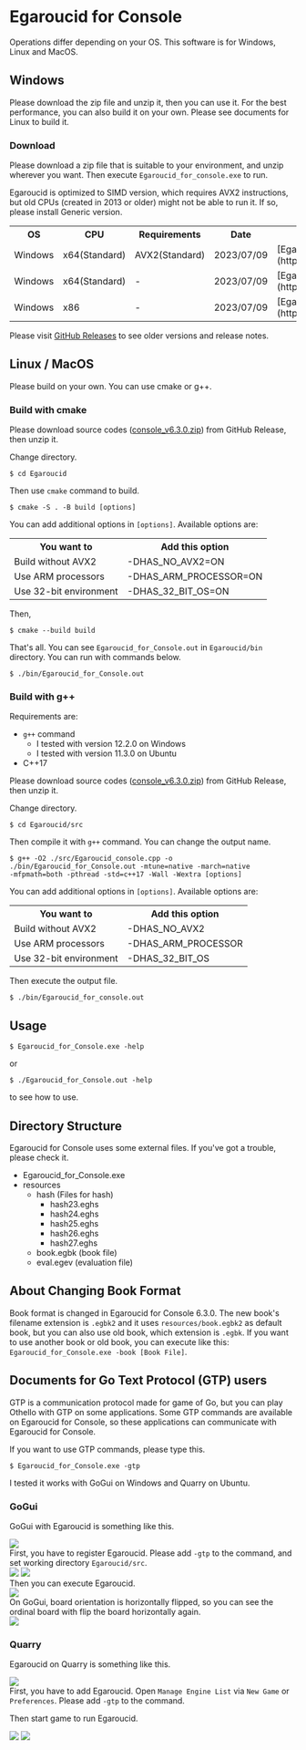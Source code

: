 # Egaroucid for Console

Operations differ depending on your OS. This software is for Windows, Linux and MacOS.



## Windows

Please download the zip file and unzip it, then you can use it. For the best performance, you can also build it on your own. Please see documents for Linux to build it.

### Download

Please download a zip file that is suitable to your environment, and unzip wherever you want. Then execute <code>Egaroucid_for_console.exe</code> to run.



Egaroucid is optimized to SIMD version, which requires AVX2  instructions, but old CPUs (created in 2013 or older) might not be able  to run it. If so, please install Generic version.



<table>
    <tr>
        <th>OS</th>
        <th>CPU</th>
        <th>Requirements</th>
        <th>Date</th>
        <th>Download</th>
    </tr>
    <tr>
        <td>Windows</td>
        <td>x64(Standard)</td>
        <td>AVX2(Standard)</td>
        <td>2023/07/09</td>
        <td>[Egaroucid for Console 6.3.0 Windows x64 SIMD](https://github.com/Nyanyan/Egaroucid/releases/download/console_v6.3.0/Egaroucid_for_Console_6_3_0_Windows_x64_SIMD.zip)</td>
    </tr>
    <tr>
        <td>Windows</td>
        <td>x64(Standard)</td>
        <td>-</td>
        <td>2023/07/09</td>
        <td>[Egaroucid for Console 6.3.0 Windows x64 Generic](https://github.com/Nyanyan/Egaroucid/releases/download/console_v6.3.0/Egaroucid_for_Console_6_3_0_Windows_x64_Generic.zip)</td>
    </tr>
    <tr>
        <td>Windows</td>
        <td>x86</td>
        <td>-</td>
        <td>2023/07/09</td>
        <td>[Egaroucid for Console 6.3.0 Windows x86 Generic](https://github.com/Nyanyan/Egaroucid/releases/download/console_v6.3.0/Egaroucid_for_Console_6_3_0_Windows_x86_Generic.zip)</td>
    </tr>
</table>





Please visit [GitHub Releases](https://github.com/Nyanyan/Egaroucid/releases) to see older versions and release notes.



## Linux / MacOS

Please build on your own. You can use cmake or g++.

### Build with cmake

Please download source codes ([console_v6.3.0.zip](https://github.com/Nyanyan/Egaroucid/archive/refs/tags/console_v6.3.0.zip)) from GitHub Release, then unzip it.



Change directory.



<code>$ cd Egaroucid</code>



Then use <code>cmake</code> command to build.



<code>$ cmake -S . -B build [options]</code>



You can add additional options in <code>[options]</code>. Available options are:



<table>
    <tr>
        <th>You want to</th>
        <th>Add this option</th>
    </tr>
    <tr>
        <td>Build without AVX2</td>
        <td>-DHAS_NO_AVX2=ON</td>
    </tr>
    <tr>
        <td>Use ARM processors</td>
        <td>-DHAS_ARM_PROCESSOR=ON</td>
    </tr>
    <tr>
        <td>Use 32-bit environment</td>
        <td>-DHAS_32_BIT_OS=ON</td>
    </tr>
</table>




Then,



<code>$ cmake --build build</code>



That's all. You can see <code>Egaroucid_for_Console.out</code> in <code>Egaroucid/bin</code> directory. You can run with commands below.



<code>$ ./bin/Egaroucid_for_Console.out</code>



### Build with g++

Requirements are:

<ul>
    <li><code>g++</code> command
        <ul>
            <li>I tested with version 12.2.0 on Windows</li>
            <li>I tested with version 11.3.0 on Ubuntu</li>
        </ul>
    </li>
    <li>C++17</li>
</ul>

Please download source codes ([console_v6.3.0.zip](https://github.com/Nyanyan/Egaroucid/archive/refs/tags/console_v6.3.0.zip)) from GitHub Release, then unzip it.



Change directory.



<code>$ cd Egaroucid/src</code>



Then compile it with <code>g++</code> command. You can change the output name.



<code>$ g++ -O2 ./src/Egaroucid_console.cpp -o ./bin/Egaroucid_for_Console.out -mtune=native -march=native -mfpmath=both -pthread -std=c++17 -Wall -Wextra [options]</code>



You can add additional options in <code>[options]</code>. Available options are:

<table>
    <tr>
        <th>You want to</th>
        <th>Add this option</th>
    </tr>
    <tr>
        <td>Build without AVX2</td>
        <td>-DHAS_NO_AVX2</td>
    </tr>
    <tr>
        <td>Use ARM processors</td>
        <td>-DHAS_ARM_PROCESSOR</td>
    </tr>
    <tr>
        <td>Use 32-bit environment</td>
        <td>-DHAS_32_BIT_OS</td>
    </tr>
</table>




Then execute the output file.



<code>$ ./bin/Egaroucid_for_console.out</code>





## Usage

<code>$ Egaroucid_for_Console.exe -help</code>



or



<code>$ ./Egaroucid_for_Console.out -help</code>



to see how to use.



## Directory Structure

Egaroucid for Console uses some external files. If you've got a trouble, please check it.

<ul>
    <li>Egaroucid_for_Console.exe</li>
    <li>resources
        <ul>
            <li>hash (Files for hash)
                <ul>
                    <li>hash23.eghs</li>
                    <li>hash24.eghs</li>
                    <li>hash25.eghs</li>
                    <li>hash26.eghs</li>
                    <li>hash27.eghs</li>
                </ul>
            </li>
            <li>book.egbk (book file)</li>
            <li>eval.egev (evaluation file)</li>
        </ul>
    </li>
</ul>


## About Changing Book Format

Book format is changed in Egaroucid for Console 6.3.0. The new book's filename extension is ```.egbk2``` and it uses ```resources/book.egbk2``` as default book, but you can also use old book, which extension is ```.egbk```. If you want to use another book or old book, you can execute like this: ```Egaroucid_for_Console.exe -book [Book File]```.




## Documents for Go Text Protocol (GTP) users

GTP is a communication protocol made for game of Go, but you can play Othello with GTP on some applications. Some GTP commands are available on Egaroucid for Console, so these applications can communicate with Egaroucid for Console.



If you want to use GTP commands, please type this.



<code>$ Egaroucid_for_Console.exe -gtp</code>



I tested it works with GoGui on Windows and Quarry on Ubuntu.



### GoGui

GoGui with Egaroucid is something like this.

<div class="centering_box">
    <img class="pic2" src="img/gogui_with_egaroucid.png">
</div>
First, you have to register Egaroucid. Please add <code>-gtp</code> to the command, and set working directory <code>Egaroucid/src</code>.

<div class="centering_box">
    <img class="pic2" src="img/gogui_new_program.png">
    <img class="pic2" src="img/gogui_new_program2.png">
</div>
Then you can execute Egaroucid.

<div class="centering_box">
    <img class="pic2" src="img/gogui_launch.png">
</div>
On GoGui, board orientation is horizontally flipped, so you can see the ordinal board with flip the board horizontally again.

<div class="centering_box">
    <img class="pic2" src="img/gogui_orientation.png">
</div>



### Quarry

Egaroucid on Quarry is something like this.

<div class="centering_box">
    <img class="pic2" src="img/quarry_with_egaroucid.png">
</div>
First, you have to add Egaroucid. Open <code>Manage Engine List</code> via <code>New Game</code> or <code>Preferences</code>. Please add <code>-gtp</code> to the command.



Then start game to run Egaroucid.

<div class="centering_box">
    <img class="pic2" src="img/quarry_setting1.png">
    <img class="pic2" src="img/quarry_setting2.png">
</div>


